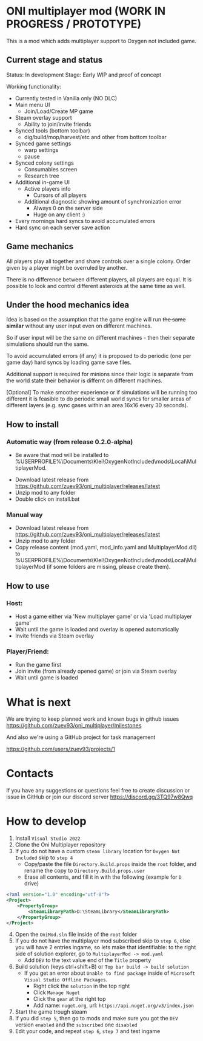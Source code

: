 # ONI multiplayer mod (WORK IN PROGRESS / PROTOTYPE)

This is a mod which adds multiplayer support to Oxygen not included game.

## Current stage and status

Status: In development
Stage: Early WIP and proof of concept

Working functionality:

- Currently tested in Vanilla only (NO DLC)
- Main menu UI
  - Join/Load/Create MP game
- Steam overlay support
  - Ability to join/invite friends
- Synced tools (bottom toolbar)
  - dig/build/mop/harvest/etc and other from bottom toolbar
- Synced game settings
  - warp settings
  - pause
- Synced colony settings
  - Consumables screen
  - Research tree
- Additional in-game UI
  - Active players info
      - Cursors of all players
  - Additional diagnostic showing amount of synchronization error
    - Always 0 on the server side
    - Huge on any client :)
- Every mornings hard syncs to avoid accumulated errors
- Hard sync on each server save action

## Game mechanics

All players play all together and share controls over a single colony. Order given by a player might be overruled by
another.
<p>There is no difference between different players, all players are equal.
It is possible to look and control different asteroids at the same time as well.

## Under the hood mechanics idea

Idea is based on the assumption that the game engine will run ~~the same~~ **similar** without any user input even on
different
machines.
<p>So if user input will be the same on different machines - then their separate simulations should run the same.
<p>To avoid accumulated errors (if any) it is proposed to do periodic (one per game day) hard syncs by loading game save
files.
<p>Additional support is required for minions since their logic is separate from the world state their behavior is differnt on different machines.

<p>[Optional] To make smoother experience or if simulations will be running too different it is feasible to do periodic
small world syncs for smaller areas of different layers (e.g. sync gases within an area 16x16 every 30 seconds).

## How to install

### Automatic way (from release 0.2.0-alpha)
* Be aware that mod will be installed to %USERPROFILE%\Documents\Klei\OxygenNotIncluded\mods\Local\MultiplayerMod.
- Download latest release from https://github.com/zuev93/oni_multiplayer/releases/latest
- Unzip mod to any folder
- Double click on install.bat
    
### Manual way
- Download latest release from https://github.com/zuev93/oni_multiplayer/releases/latest
- Unzip mod to any folder
- Copy release content (mod.yaml, mod_info.yaml and MultiplayerMod.dll) to %USERPROFILE%\Documents\Klei\OxygenNotIncluded\mods\Local\MultiplayerMod (if
some folders are missing, please create them).

## How to use

### Host:

- Host a game either via 'New multiplayer game' or via 'Load multiplayer game'
- Wait until the game is loaded and overlay is opened automatically
- Invite friends via Steam overlay

### Player/Friend:

- Run the game first
- Join invite (from already opened game) or join via Steam overlay
- Wait until game is loaded

# What is next
We are trying to keep planned work and known bugs in github issues
https://github.com/zuev93/oni_multiplayer/milestones
<p>
And also we're using a GitHub project for task management

https://github.com/users/zuev93/projects/1

# Contacts
If you have any suggestions or questions feel free to create discussion or issue in GitHub or join our discord server https://discord.gg/3TQ97w8Qwq

# How to develop

1. Install `Visual Studio 2022`
2. Clone the Oni Multiplayer repository
3. If you do not have a custom `steam library` location for `Oxygen Not Included` skip to `step 4`
   - Copy/paste the file `Directory.Build.props` inside the `root` folder, and rename the copy to `Directory.Build.props.user`
   - Erase all contents, and fill it in with the following (example for `D` drive)
```xml
<?xml version="1.0" encoding="utf-8"?>
<Project>
    <PropertyGroup>
        <SteamLibraryPath>D:\SteamLibrary</SteamLibraryPath>
    </PropertyGroup>
</Project>
```

4.  Open the `OniMod.sln` file inside of the `root` folder
5. If you do not have the multiplayer mod subscribed skip to `step 6`, else you will have 2 entries ingame, so lets make that identifiable: to the right side of solution explorer, go to `MultiplayerMod -> mod.yaml`
   - Add `DEV` to the text value end of the `Title` property
6. Build solution (keys ctrl+shift+B) or `Top bar build -> build solution`
   - If you get an error about `Unable to find package` inside of `Microsoft Visual Studio Offline Packages`.
     - Right click the `solution` in the top right
     - Click `Manage Nuget`
     - Click the `gear` at the right top
     - Add name: `nuget.org`, url: `https://api.nuget.org/v3/index.json`
7. Start the game trough steam
8. If you did `step 5`, then go to mods and make sure you got the `DEV` version `enabled` and the `subscribed` one `disabled`
9. Edit your code, and repeat `step 6`, `step 7` and test ingame
